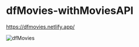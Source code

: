 # dfMovies-withMoviesAPI


https://dfmovies.netlify.app/


![dfMovies](https://user-images.githubusercontent.com/86566715/181992449-93fac563-d41c-4b19-8876-4c5d7a07fd5c.PNG)
